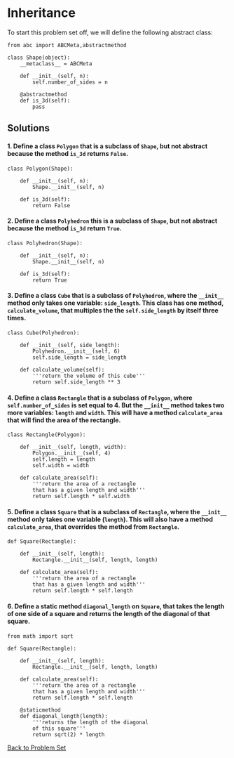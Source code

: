 # Inheritance

To start this problem set off, we will define the following abstract class:

    from abc import ABCMeta,abstractmethod
    
    class Shape(object):
        __metaclass__ = ABCMeta
    
        def __init__(self, n):
            self.number_of_sides = n

        @abstractmethod
        def is_3d(self):
            pass

## Solutions

#### 1. Define a class `Polygon` that is a subclass of `Shape`, but not abstract because the method `is_3d` returns `False`.

    class Polygon(Shape):

        def __init__(self, n):
            Shape.__init__(self, n)

        def is_3d(self):
            return False

#### 2. Define a class `Polyhedron` this is a subclass of `Shape`, but not abstract because the method `is_3d` return `True`.

    class Polyhedron(Shape):

        def __init__(self, n):
            Shape.__init__(self, n)

        def is_3d(self):
            return True

#### 3. Define a class `Cube` that is a subclass of `Polyhedron`, where the `__init__` method only takes one variable: `side_length`.  This class has one method, `calculate_volume`, that multiples the the `self.side_length` by itself three times.

    class Cube(Polyhedron):

        def __init__(self, side_length):
            Polyhedron.__init__(self, 6)
            self.side_length = side_length

        def calculate_volume(self):
            '''return the volume of this cube'''
            return self.side_length ** 3

#### 4. Define a class `Rectangle` that is a subclass of `Polygon`, where `self.number_of_sides` is set equal to 4. But the `__init__` method takes two more variables: `length` and `width`. This will have a method `calculate_area` that will find the area of the rectangle.

    class Rectangle(Polygon):
    
        def __init__(self, length, width):
            Polygon.__init__(self, 4)
            self.length = length
            self.width = width
        
        def calculate_area(self):
            '''return the area of a rectangle
            that has a given length and width'''
            return self.length * self.width

#### 5. Define a class `Square` that is a subclass of `Rectangle`, where the `__init__` method only takes one variable (`length`). This will also have a method `calculate_area`, that overrides the method from `Rectangle`.

    def Square(Rectangle):
    
        def __init__(self, length):
            Rectangle.__init__(self, length, length)
        
        def calculate_area(self):
            '''return the area of a rectangle
            that has a given length and width'''
            return self.length * self.length

#### 6. Define a static method `diagonal_length` on `Square`, that takes the length of one side of a square and returns the length of the diagonal of that square.

    from math import sqrt

    def Square(Rectangle):
    
        def __init__(self, length):
            Rectangle.__init__(self, length, length)
        
        def calculate_area(self):
            '''return the area of a rectangle
            that has a given length and width'''
            return self.length * self.length
        
        @staticmethod
        def diagonal_length(length):
            '''returns the length of the diagonal
            of this square'''
            return sqrt(2) * length


[Back to Problem Set](problem_set_1_interheritance.md)
